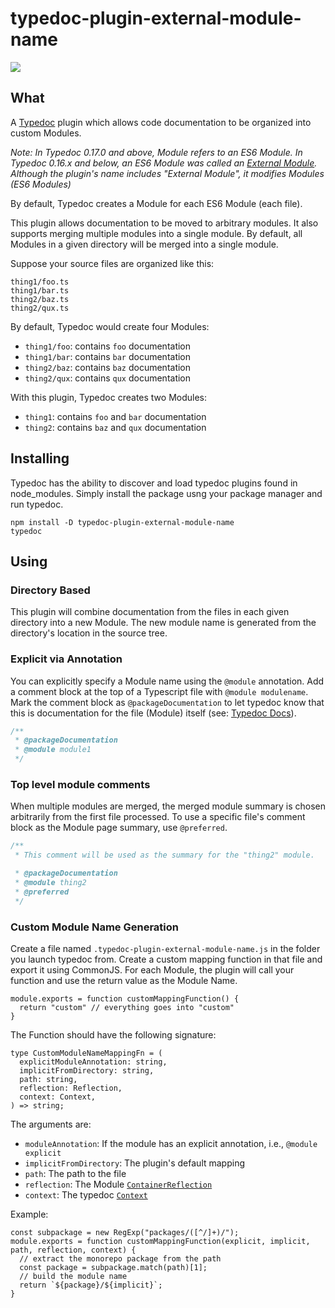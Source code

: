 # typedoc-plugin-external-module-name

<img src="https://api.travis-ci.org/christopherthielen/typedoc-plugin-external-module-name.svg?branch=master">

## What

A [Typedoc](http://typedoc.org) plugin which allows code documentation to be organized into custom Modules.

_Note: In Typedoc 0.17.0 and above, Module refers to an ES6 Module._
_In Typedoc 0.16.x and below, an ES6 Module was called an [External Module](https://github.com/TypeStrong/TypeDoc/issues/109)._
_Although the plugin's name includes "External Module", it modifies Modules (ES6 Modules)_

By default, Typedoc creates a Module for each ES6 Module (each file).

This plugin allows documentation to be moved to arbitrary modules.
It also supports merging multiple modules into a single module.
By default, all Modules in a given directory will be merged into a single module.

Suppose your source files are organized like this:

```
thing1/foo.ts
thing1/bar.ts
thing2/baz.ts
thing2/qux.ts
```

By default, Typedoc would create four Modules:

- `thing1/foo`: contains `foo` documentation
- `thing1/bar`: contains `bar` documentation
- `thing2/baz`: contains `baz` documentation
- `thing2/qux`: contains `qux` documentation

With this plugin, Typedoc creates two Modules:

- `thing1`: contains `foo` and `bar` documentation
- `thing2`: contains `baz` and `qux` documentation

## Installing

Typedoc has the ability to discover and load typedoc plugins found in node_modules.
Simply install the package usng your package manager and run typedoc.

```
npm install -D typedoc-plugin-external-module-name
typedoc
```

## Using

### Directory Based

This plugin will combine documentation from the files in each given directory into a new Module.
The new module name is generated from the directory's location in the source tree.

### Explicit via Annotation

You can explicitly specify a Module name using the `@module` annotation.
Add a comment block at the top of a Typescript file with `@module modulename`.
Mark the comment block as `@packageDocumentation` to let typedoc know that this is documentation for the file (Module) itself
(see: [Typedoc Docs](https://typedoc.org/guides/doccomments/#files)).

```js
/**
 * @packageDocumentation
 * @module module1
 */
```

### Top level module comments

When multiple modules are merged, the merged module summary is chosen arbitrarily from the first file processed.
To use a specific file's comment block as the Module page summary, use `@preferred`.

```js
/**
 * This comment will be used as the summary for the "thing2" module.

 * @packageDocumentation
 * @module thing2
 * @preferred
 */
```

### Custom Module Name Generation

Create a file named `.typedoc-plugin-external-module-name.js` in the folder you launch typedoc from.
Create a custom mapping function in that file and export it using CommonJS.
For each Module, the plugin will call your function and use the return value as the Module Name.

```
module.exports = function customMappingFunction() {
  return "custom" // everything goes into "custom"
}
```

The Function should have the following signature:

```
type CustomModuleNameMappingFn = (
  explicitModuleAnnotation: string,
  implicitFromDirectory: string,
  path: string,
  reflection: Reflection,
  context: Context,
) => string;

```

The arguments are:

- `moduleAnnotation`: If the module has an explicit annotation, i.e., `@module explicit`
- `implicitFromDirectory`: The plugin's default mapping
- `path`: The path to the file
- `reflection`: The Module [`ContainerReflection`](https://typedoc.org/api/classes/containerreflection.html)
- `context`: The typedoc [`Context`](https://typedoc.org/api/classes/context.html)

Example:

```
const subpackage = new RegExp("packages/([^/]+)/");
module.exports = function customMappingFunction(explicit, implicit, path, reflection, context) {
  // extract the monorepo package from the path
  const package = subpackage.match(path)[1];
  // build the module name
  return `${package}/${implicit}`;
}
```

